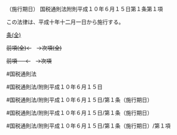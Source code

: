 （施行期日）
国税通則法附則平成１０年６月１５日第１条第１項

この法律は、平成十年十二月一日から施行する。

[条(全)](国税通則法＿＿＿＿附則平成１０年６月１５日第１条_.md)

~~前項(全)←~~　~~→次項(全)~~

~~前項 　 ←~~　~~→次項~~



#国税通則法

#国税通則法/附則平成１０年６月１５日

#国税通則法/附則平成１０年６月１５日/第１条（施行期日）

#国税通則法/附則平成１０年６月１５日/第１条（施行期日）

#国税通則法/附則平成１０年６月１５日/第１条（施行期日）/第１項

